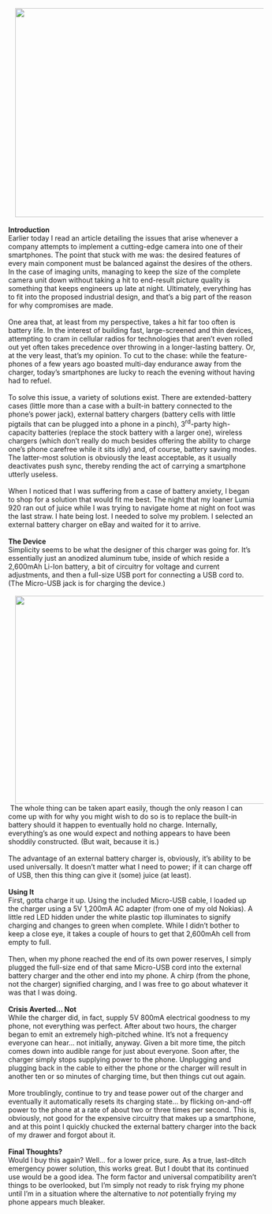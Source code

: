 

<div class="separator" style="clear: both; text-align: center;"><a href="http://4.bp.blogspot.com/-93hc5ABGmh8/USgc3eNdT9I/AAAAAAAACxU/UQ1vQj9e5Tc/s1600/DSC_3558.JPG" imageanchor="1" style="margin-left: 1em; margin-right: 1em;"><img border="0" height="424" src="http://4.bp.blogspot.com/-93hc5ABGmh8/USgc3eNdT9I/AAAAAAAACxU/UQ1vQj9e5Tc/s640/DSC_3558.JPG" width="640" /></a></div><br /><div class="MsoNormal" style="margin-bottom: 0.0001pt;"><b>Introduction<o:p></o:p></b></div><div class="MsoNormal" style="margin-bottom: 0.0001pt;">Earlier today I read an article detailing the issues that arise whenever a company attempts to implement a cutting-edge camera into one of their smartphones. The point that stuck with me was: the desired features of every main component must be balanced against the desires of the others. In the case of imaging units, managing to keep the size of the complete camera unit down without taking a hit to end-result picture quality is something that keeps engineers up late at night. Ultimately, everything has to fit into the proposed industrial design, and that’s a big part of the reason for why compromises are made.<o:p></o:p></div><div class="MsoNormal" style="margin-bottom: 0.0001pt;"><br /></div><div class="MsoNormal" style="margin-bottom: 0.0001pt;">One area that, at least from my perspective, takes a hit far too often is battery life. In the interest of building fast, large-screened and thin devices, attempting to cram in cellular radios for technologies that aren’t even rolled out yet often takes precedence over throwing in a longer-lasting battery. Or, at the very least, that’s my opinion. To cut to the chase: while the feature-phones of a few years ago boasted multi-day endurance away from the charger, today’s smartphones are lucky to reach the evening without having had to refuel.<o:p></o:p></div><div class="MsoNormal" style="margin-bottom: 0.0001pt;"><br /></div><div class="MsoNormal" style="margin-bottom: 0.0001pt;">To solve this issue, a variety of solutions exist. There are extended-battery cases (little more than a case with a built-in battery connected to the phone’s power jack), external battery chargers (battery cells with little pigtails that can be plugged into a phone in a pinch), 3<sup>rd</sup>-party high-capacity batteries (replace the stock battery with a larger one), wireless chargers (which don’t really do much besides offering the ability to charge one’s phone carefree while it sits idly) and, of course, battery saving modes. The latter-most solution is obviously the least acceptable, as it usually deactivates push sync, thereby rending the act of carrying a smartphone utterly useless.<o:p></o:p></div><div class="MsoNormal" style="margin-bottom: 0.0001pt;"><br /></div><div class="MsoNormal" style="margin-bottom: 0.0001pt;">When I noticed that I was suffering from a case of battery anxiety, I began to shop for a solution that would fit me best. The night that my loaner Lumia 920 ran out of juice while I was trying to navigate home at night on foot was the last straw. I hate being lost. I needed to solve my problem. I selected an external battery charger on eBay and waited for it to arrive.<o:p></o:p></div><div class="MsoNormal" style="margin-bottom: 0.0001pt;"><br /></div><div class="MsoNormal" style="margin-bottom: 0.0001pt;"><b>The Device</b><o:p></o:p></div><div class="MsoNormal" style="margin-bottom: 0.0001pt;">Simplicity seems to be what the designer of this charger was going for. It’s essentially just an anodized aluminum tube, inside of which reside a 2,600mAh Li-Ion battery, a bit of circuitry for voltage and current adjustments, and then a full-size USB port for connecting a USB cord to. (The Micro-USB jack is for charging the device.)<o:p></o:p></div><div class="MsoNormal" style="margin-bottom: 0.0001pt;"><br /></div><div class="separator" style="clear: both; text-align: center;"><a href="http://1.bp.blogspot.com/-QsYYQPnc_dY/USvXoY2lH9I/AAAAAAAACyI/BFSzVmQKcC0/s1600/DSC_3789.JPG" imageanchor="1" style="margin-left: 1em; margin-right: 1em;"><img border="0" height="422" src="http://1.bp.blogspot.com/-QsYYQPnc_dY/USvXoY2lH9I/AAAAAAAACyI/BFSzVmQKcC0/s640/DSC_3789.JPG" width="640" /></a></div><div class="MsoNormal" style="margin-bottom: 0.0001pt;"><o:p>&nbsp;</o:p>The whole thing can be taken apart easily, though the only reason I can come up with for why you might wish to do so is to replace the built-in battery should it happen to eventually hold no charge. Internally, everything’s as one would expect and nothing appears to have been shoddily constructed. (But wait, because it is.)</div><div class="MsoNormal" style="margin-bottom: 0.0001pt;"><o:p></o:p></div><div class="MsoNormal" style="margin-bottom: 0.0001pt;"><br /></div><div class="MsoNormal" style="margin-bottom: 0.0001pt;">The advantage of an external battery charger is, obviously, it’s ability to be used universally. It doesn’t matter what I need to power; if it can charge off of USB, then this thing can give it (some) juice (at least).<o:p></o:p></div><div class="MsoNormal" style="margin-bottom: 0.0001pt;"><br /></div><div class="MsoNormal" style="margin-bottom: 0.0001pt;"><b>Using It</b><o:p></o:p></div><div class="MsoNormal" style="margin-bottom: 0.0001pt;">First, gotta charge it up. Using the included Micro-USB cable, I loaded up the charger using a 5V 1,200mA AC adapter (from one of my old Nokias). A little red LED hidden under the white plastic top illuminates to signify charging and changes to green when complete. While I didn’t bother to keep a close eye, it takes a couple of hours to get that 2,600mAh cell from empty to full.<o:p></o:p></div><div class="MsoNormal" style="margin-bottom: 0.0001pt;"><br /></div><div class="MsoNormal" style="margin-bottom: 0.0001pt;">Then, when my phone reached the end of its own power reserves, I simply plugged the full-size end of that same Micro-USB cord into the external battery charger and the other end into my phone. A chirp (from the phone, not the charger) signified charging, and I was free to go about whatever it was that I was doing.<o:p></o:p></div><div class="MsoNormal" style="margin-bottom: 0.0001pt;"><br /></div><div class="MsoNormal" style="margin-bottom: 0.0001pt;"><b>Crisis Averted… Not</b><o:p></o:p></div><div class="MsoNormal" style="margin-bottom: 0.0001pt;">While the charger did, in fact, supply 5V 800mA electrical goodness to my phone, not everything was perfect. After about two hours, the charger began to emit an extremely high-pitched whine. It’s not a frequency everyone can hear… not initially, anyway. Given a bit more time, the pitch comes down into audible range for just about everyone. Soon after, the charger simply stops supplying power to the phone. Unplugging and plugging back in the cable to either the phone or the charger will result in another ten or so minutes of charging time, but then things cut out again.<o:p></o:p></div><div class="MsoNormal" style="margin-bottom: 0.0001pt;"><br /></div><div class="MsoNormal" style="margin-bottom: 0.0001pt;">More troublingly, continue to try and tease power out of the charger and eventually it automatically resets its charging state… by flicking on-and-off power to the phone at a rate of about two or three times per second. This is, obviously, not good for the expensive circuitry that makes up a smartphone, and at this point I quickly chucked the external battery charger into the back of my drawer and forgot about it.<o:p></o:p></div><div class="MsoNormal" style="margin-bottom: 0.0001pt;"><br /></div><div class="MsoNormal" style="margin-bottom: 0.0001pt;"><b>Final Thoughts?</b><o:p></o:p></div><div class="MsoNormal" style="margin-bottom: 0.0001pt;">Would I buy this again? Well… for a lower price, sure. As a true, last-ditch emergency power solution, this works great. But I doubt that its continued use would be a good idea. The form factor and universal compatibility aren’t things to be overlooked, but I’m simply not ready to risk frying my phone until I’m in a situation where the alternative to <i>not</i> potentially frying my phone appears much bleaker.<o:p></o:p></div>